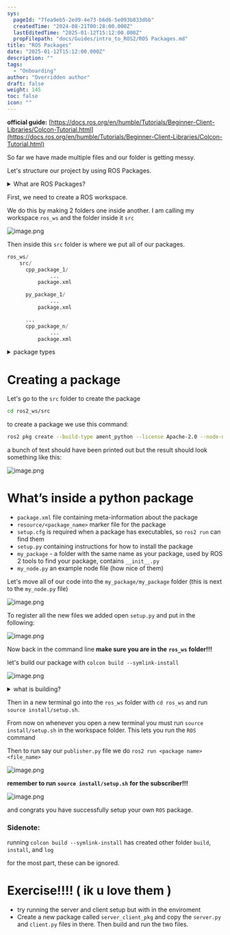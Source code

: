 ```yaml
---
sys:
  pageId: "7fea9eb5-2ed9-4e73-b6d6-5e093b833dbb"
  createdTime: "2024-08-21T00:28:00.000Z"
  lastEditedTime: "2025-01-12T15:12:00.000Z"
  propFilepath: "docs/Guides/intro_to_ROS2/ROS Packages.md"
title: "ROS Packages"
date: "2025-01-12T15:12:00.000Z"
description: ""
tags:
  - "Onboarding"
author: "Overridden author"
draft: false
weight: 145
toc: false
icon: ""
---
```


**official guide:** [https://docs.ros.org/en/humble/Tutorials/Beginner-Client-Libraries/Colcon-Tutorial.html](https://docs.ros.org/en/humble/Tutorials/Beginner-Client-Libraries/Colcon-Tutorial.html)

So far we have made multiple files and our folder is getting messy.

Let's structure our project by using ROS Packages.

<details>

<summary>What are ROS Packages?</summary>

ROS Packages are, as the name implies, packages of code that are highly sharable between ROS developers.

They consist of a folder, `package.xml` file, and source code

```python
      cpp_package_1/
		      ... imagine much code files here ..
          package.xml
```

</details>

First, we need to create a ROS workspace.

We do this by making 2 folders one inside another. I am calling my workspace `ros_ws` and the folder inside it `src`

![image.png](https://prod-files-secure.s3.us-west-2.amazonaws.com/d518164a-d88e-44d1-a4ee-3adb3bd8bce0/70706947-fd18-4537-a67b-e12946812d31/image.png?X-Amz-Algorithm=AWS4-HMAC-SHA256&X-Amz-Content-Sha256=UNSIGNED-PAYLOAD&X-Amz-Credential=ASIAZI2LB466RG7BXWLK%2F20250703%2Fus-west-2%2Fs3%2Faws4_request&X-Amz-Date=20250703T170925Z&X-Amz-Expires=3600&X-Amz-Security-Token=IQoJb3JpZ2luX2VjEBEaCXVzLXdlc3QtMiJHMEUCIQDr7bwbUZFuiGLNKzgeRWc0okaQwseD89DgTzi5ZklDJwIgX5ke3G12UOL9oyCqhSLq0sdHAvXll2nW7j5v4RqRj%2Fsq%2FwMIGhAAGgw2Mzc0MjMxODM4MDUiDN%2Fb013%2FCCOkkrYvtSrcA%2B3HFJO86awJCOpkwcfzrH8ZQ3ufAK9Dd%2FUBecYamXCt4fq51n2meExXDGif9zxDWpR2pJOpaN5XrXxCwrTPdyM1xAxU%2BTTRZrS3EMfrKzxo9g1wObhr95c1Xbb6GZlKZoU%2BRnNYIQAiFpSBeK0rMx4z1pcgXU6GL%2BhhPr7kgK2%2FvVUgmB2gjh%2BzL%2B9TlL68si27zcuzxxZH4OsCcafPSkdJnKRGXvWqm%2BcV0bHfu8Cejp%2BlsxuZhBmPqEZNH45T0I5MWV2SU2TEVu9UYnGHgrHePndp93ntZ53sxDXuT7gOmT4%2BPTN3Ul%2BMrIetWaMOH2bBydpMELA4jlU%2FVp%2BKEHEu9MGUTHVSpnwPrr0hUsMewTmma5nSIlv8Pfl3csKC4Y7xSrhoWb82YaAOqQP0g4iV5or2eLrVKNRwQHOudYtN%2FT2WcGm9Be85e7%2Fy6Au9DcOz%2FhXk%2Bcn9DYoLxuz%2FjShxu3H05NPpuoBwXk4Eg9dRYWwFCxyRoyPuQVT7rE0kNS1Z%2FwTAOTEvdr0zXTpcwRuU7YgvKblVWT7AXIk5kQbsdjMv4q0h4tYbF5MhfVLd0h2mBsau7iDn5PjBA90q7wpiBYBS2voDIPDiwKmGDbvg4uQ8btcy2vNjdYQ0MJnmmsMGOqUBcyWJIeys%2Fcr8btcE2LFIXEBL7Ecl4er8UwyDVfCeuzZVxC4T19DXDTzqoxSy3nvg0dOh1WJMFq%2BJR%2BtneAYG2VozQnO2ZcdmeU6wNPo%2BFDz6yIlSzSbNz%2BmU0N%2BuR2GFrwUqLRvTQIuqBUIfdNHNsf0h%2Bx4gaM7Htd95bQJxhHF98YJdl2pimjVtiaK1VDCf6J%2FoLy5yahxDXe1macOYGBdXXtI0&X-Amz-Signature=a3191b5deaab836b651689bd3d36979739df840ac981e21ee8aa449368eca3fb&X-Amz-SignedHeaders=host&x-amz-checksum-mode=ENABLED&x-id=GetObject)

Then inside this `src` folder is where we put all of our packages.

```python
ros_ws/
    src/
      cpp_package_1/
		      ...
          package.xml

      py_package_1/
		      ...
          package.xml

      ...
      cpp_package_n/
		      ...
          package.xml

```

<details>

<summary>package types</summary>

packages can be either `C++` or python.

the intern file structure is different for each but for this guide we will stick to creating python packages

</details>

# Creating a package

Let's go to the `src` folder to create the package

```bash
cd ros2_ws/src
```

to create a package we use this command:

```bash
ros2 pkg create --build-type ament_python --license Apache-2.0 --node-name my_node my_package
```

a bunch of text should have been printed out but the result should look something like this:

![image.png](https://prod-files-secure.s3.us-west-2.amazonaws.com/d518164a-d88e-44d1-a4ee-3adb3bd8bce0/e6cf1e3f-8512-4a3e-b131-079f800bf3e8/image.png?X-Amz-Algorithm=AWS4-HMAC-SHA256&X-Amz-Content-Sha256=UNSIGNED-PAYLOAD&X-Amz-Credential=ASIAZI2LB466RG7BXWLK%2F20250703%2Fus-west-2%2Fs3%2Faws4_request&X-Amz-Date=20250703T170925Z&X-Amz-Expires=3600&X-Amz-Security-Token=IQoJb3JpZ2luX2VjEBEaCXVzLXdlc3QtMiJHMEUCIQDr7bwbUZFuiGLNKzgeRWc0okaQwseD89DgTzi5ZklDJwIgX5ke3G12UOL9oyCqhSLq0sdHAvXll2nW7j5v4RqRj%2Fsq%2FwMIGhAAGgw2Mzc0MjMxODM4MDUiDN%2Fb013%2FCCOkkrYvtSrcA%2B3HFJO86awJCOpkwcfzrH8ZQ3ufAK9Dd%2FUBecYamXCt4fq51n2meExXDGif9zxDWpR2pJOpaN5XrXxCwrTPdyM1xAxU%2BTTRZrS3EMfrKzxo9g1wObhr95c1Xbb6GZlKZoU%2BRnNYIQAiFpSBeK0rMx4z1pcgXU6GL%2BhhPr7kgK2%2FvVUgmB2gjh%2BzL%2B9TlL68si27zcuzxxZH4OsCcafPSkdJnKRGXvWqm%2BcV0bHfu8Cejp%2BlsxuZhBmPqEZNH45T0I5MWV2SU2TEVu9UYnGHgrHePndp93ntZ53sxDXuT7gOmT4%2BPTN3Ul%2BMrIetWaMOH2bBydpMELA4jlU%2FVp%2BKEHEu9MGUTHVSpnwPrr0hUsMewTmma5nSIlv8Pfl3csKC4Y7xSrhoWb82YaAOqQP0g4iV5or2eLrVKNRwQHOudYtN%2FT2WcGm9Be85e7%2Fy6Au9DcOz%2FhXk%2Bcn9DYoLxuz%2FjShxu3H05NPpuoBwXk4Eg9dRYWwFCxyRoyPuQVT7rE0kNS1Z%2FwTAOTEvdr0zXTpcwRuU7YgvKblVWT7AXIk5kQbsdjMv4q0h4tYbF5MhfVLd0h2mBsau7iDn5PjBA90q7wpiBYBS2voDIPDiwKmGDbvg4uQ8btcy2vNjdYQ0MJnmmsMGOqUBcyWJIeys%2Fcr8btcE2LFIXEBL7Ecl4er8UwyDVfCeuzZVxC4T19DXDTzqoxSy3nvg0dOh1WJMFq%2BJR%2BtneAYG2VozQnO2ZcdmeU6wNPo%2BFDz6yIlSzSbNz%2BmU0N%2BuR2GFrwUqLRvTQIuqBUIfdNHNsf0h%2Bx4gaM7Htd95bQJxhHF98YJdl2pimjVtiaK1VDCf6J%2FoLy5yahxDXe1macOYGBdXXtI0&X-Amz-Signature=c6beca29a79c95af59b06164e5590da0d01f7be88e1bba1aa48de1e28bfd3a77&X-Amz-SignedHeaders=host&x-amz-checksum-mode=ENABLED&x-id=GetObject)

# What’s inside a python package

- `package.xml` file containing meta-information about the package
- `resource/<package_name>` marker file for the package
- `setup.cfg` is required when a package has executables, so `ros2 run` can find them
- `setup.py` containing instructions for how to install the package
- `my_package` - a folder with the same name as your package, used by ROS 2 tools to find your package, contains `__init__.py`
- `my_node.py` an example node file (how nice of them)

Let's move all of our code into the `my_package/my_package` folder (this is next to the `my_node.py` file)

![image.png](https://prod-files-secure.s3.us-west-2.amazonaws.com/d518164a-d88e-44d1-a4ee-3adb3bd8bce0/9ce58f11-0da9-4d3e-b86d-506a9685d378/image.png?X-Amz-Algorithm=AWS4-HMAC-SHA256&X-Amz-Content-Sha256=UNSIGNED-PAYLOAD&X-Amz-Credential=ASIAZI2LB466RG7BXWLK%2F20250703%2Fus-west-2%2Fs3%2Faws4_request&X-Amz-Date=20250703T170925Z&X-Amz-Expires=3600&X-Amz-Security-Token=IQoJb3JpZ2luX2VjEBEaCXVzLXdlc3QtMiJHMEUCIQDr7bwbUZFuiGLNKzgeRWc0okaQwseD89DgTzi5ZklDJwIgX5ke3G12UOL9oyCqhSLq0sdHAvXll2nW7j5v4RqRj%2Fsq%2FwMIGhAAGgw2Mzc0MjMxODM4MDUiDN%2Fb013%2FCCOkkrYvtSrcA%2B3HFJO86awJCOpkwcfzrH8ZQ3ufAK9Dd%2FUBecYamXCt4fq51n2meExXDGif9zxDWpR2pJOpaN5XrXxCwrTPdyM1xAxU%2BTTRZrS3EMfrKzxo9g1wObhr95c1Xbb6GZlKZoU%2BRnNYIQAiFpSBeK0rMx4z1pcgXU6GL%2BhhPr7kgK2%2FvVUgmB2gjh%2BzL%2B9TlL68si27zcuzxxZH4OsCcafPSkdJnKRGXvWqm%2BcV0bHfu8Cejp%2BlsxuZhBmPqEZNH45T0I5MWV2SU2TEVu9UYnGHgrHePndp93ntZ53sxDXuT7gOmT4%2BPTN3Ul%2BMrIetWaMOH2bBydpMELA4jlU%2FVp%2BKEHEu9MGUTHVSpnwPrr0hUsMewTmma5nSIlv8Pfl3csKC4Y7xSrhoWb82YaAOqQP0g4iV5or2eLrVKNRwQHOudYtN%2FT2WcGm9Be85e7%2Fy6Au9DcOz%2FhXk%2Bcn9DYoLxuz%2FjShxu3H05NPpuoBwXk4Eg9dRYWwFCxyRoyPuQVT7rE0kNS1Z%2FwTAOTEvdr0zXTpcwRuU7YgvKblVWT7AXIk5kQbsdjMv4q0h4tYbF5MhfVLd0h2mBsau7iDn5PjBA90q7wpiBYBS2voDIPDiwKmGDbvg4uQ8btcy2vNjdYQ0MJnmmsMGOqUBcyWJIeys%2Fcr8btcE2LFIXEBL7Ecl4er8UwyDVfCeuzZVxC4T19DXDTzqoxSy3nvg0dOh1WJMFq%2BJR%2BtneAYG2VozQnO2ZcdmeU6wNPo%2BFDz6yIlSzSbNz%2BmU0N%2BuR2GFrwUqLRvTQIuqBUIfdNHNsf0h%2Bx4gaM7Htd95bQJxhHF98YJdl2pimjVtiaK1VDCf6J%2FoLy5yahxDXe1macOYGBdXXtI0&X-Amz-Signature=927f79d7a3953b2da8f28f4b5b7f5a059302f66c4761a3e34c97f02415efe2f1&X-Amz-SignedHeaders=host&x-amz-checksum-mode=ENABLED&x-id=GetObject)

To register all the new files we added open `setup.py` and put in the following:

![image.png](https://prod-files-secure.s3.us-west-2.amazonaws.com/d518164a-d88e-44d1-a4ee-3adb3bd8bce0/1cd7c262-4cae-4496-9d75-c178537d24a2/image.png?X-Amz-Algorithm=AWS4-HMAC-SHA256&X-Amz-Content-Sha256=UNSIGNED-PAYLOAD&X-Amz-Credential=ASIAZI2LB466RG7BXWLK%2F20250703%2Fus-west-2%2Fs3%2Faws4_request&X-Amz-Date=20250703T170925Z&X-Amz-Expires=3600&X-Amz-Security-Token=IQoJb3JpZ2luX2VjEBEaCXVzLXdlc3QtMiJHMEUCIQDr7bwbUZFuiGLNKzgeRWc0okaQwseD89DgTzi5ZklDJwIgX5ke3G12UOL9oyCqhSLq0sdHAvXll2nW7j5v4RqRj%2Fsq%2FwMIGhAAGgw2Mzc0MjMxODM4MDUiDN%2Fb013%2FCCOkkrYvtSrcA%2B3HFJO86awJCOpkwcfzrH8ZQ3ufAK9Dd%2FUBecYamXCt4fq51n2meExXDGif9zxDWpR2pJOpaN5XrXxCwrTPdyM1xAxU%2BTTRZrS3EMfrKzxo9g1wObhr95c1Xbb6GZlKZoU%2BRnNYIQAiFpSBeK0rMx4z1pcgXU6GL%2BhhPr7kgK2%2FvVUgmB2gjh%2BzL%2B9TlL68si27zcuzxxZH4OsCcafPSkdJnKRGXvWqm%2BcV0bHfu8Cejp%2BlsxuZhBmPqEZNH45T0I5MWV2SU2TEVu9UYnGHgrHePndp93ntZ53sxDXuT7gOmT4%2BPTN3Ul%2BMrIetWaMOH2bBydpMELA4jlU%2FVp%2BKEHEu9MGUTHVSpnwPrr0hUsMewTmma5nSIlv8Pfl3csKC4Y7xSrhoWb82YaAOqQP0g4iV5or2eLrVKNRwQHOudYtN%2FT2WcGm9Be85e7%2Fy6Au9DcOz%2FhXk%2Bcn9DYoLxuz%2FjShxu3H05NPpuoBwXk4Eg9dRYWwFCxyRoyPuQVT7rE0kNS1Z%2FwTAOTEvdr0zXTpcwRuU7YgvKblVWT7AXIk5kQbsdjMv4q0h4tYbF5MhfVLd0h2mBsau7iDn5PjBA90q7wpiBYBS2voDIPDiwKmGDbvg4uQ8btcy2vNjdYQ0MJnmmsMGOqUBcyWJIeys%2Fcr8btcE2LFIXEBL7Ecl4er8UwyDVfCeuzZVxC4T19DXDTzqoxSy3nvg0dOh1WJMFq%2BJR%2BtneAYG2VozQnO2ZcdmeU6wNPo%2BFDz6yIlSzSbNz%2BmU0N%2BuR2GFrwUqLRvTQIuqBUIfdNHNsf0h%2Bx4gaM7Htd95bQJxhHF98YJdl2pimjVtiaK1VDCf6J%2FoLy5yahxDXe1macOYGBdXXtI0&X-Amz-Signature=4c29787dde3d3484d06c02cb7872e3a7274801aa6fe03b9ae1ae96e2d1c5b0db&X-Amz-SignedHeaders=host&x-amz-checksum-mode=ENABLED&x-id=GetObject)

Now back in the command line **make sure you are in the** **`ros_ws`** **folder!!!**

let's build our package with `colcon build --symlink-install`

![image.png](https://prod-files-secure.s3.us-west-2.amazonaws.com/d518164a-d88e-44d1-a4ee-3adb3bd8bce0/2f2a0d27-b173-48fd-b189-5f5c0ce65619/image.png?X-Amz-Algorithm=AWS4-HMAC-SHA256&X-Amz-Content-Sha256=UNSIGNED-PAYLOAD&X-Amz-Credential=ASIAZI2LB466RG7BXWLK%2F20250703%2Fus-west-2%2Fs3%2Faws4_request&X-Amz-Date=20250703T170925Z&X-Amz-Expires=3600&X-Amz-Security-Token=IQoJb3JpZ2luX2VjEBEaCXVzLXdlc3QtMiJHMEUCIQDr7bwbUZFuiGLNKzgeRWc0okaQwseD89DgTzi5ZklDJwIgX5ke3G12UOL9oyCqhSLq0sdHAvXll2nW7j5v4RqRj%2Fsq%2FwMIGhAAGgw2Mzc0MjMxODM4MDUiDN%2Fb013%2FCCOkkrYvtSrcA%2B3HFJO86awJCOpkwcfzrH8ZQ3ufAK9Dd%2FUBecYamXCt4fq51n2meExXDGif9zxDWpR2pJOpaN5XrXxCwrTPdyM1xAxU%2BTTRZrS3EMfrKzxo9g1wObhr95c1Xbb6GZlKZoU%2BRnNYIQAiFpSBeK0rMx4z1pcgXU6GL%2BhhPr7kgK2%2FvVUgmB2gjh%2BzL%2B9TlL68si27zcuzxxZH4OsCcafPSkdJnKRGXvWqm%2BcV0bHfu8Cejp%2BlsxuZhBmPqEZNH45T0I5MWV2SU2TEVu9UYnGHgrHePndp93ntZ53sxDXuT7gOmT4%2BPTN3Ul%2BMrIetWaMOH2bBydpMELA4jlU%2FVp%2BKEHEu9MGUTHVSpnwPrr0hUsMewTmma5nSIlv8Pfl3csKC4Y7xSrhoWb82YaAOqQP0g4iV5or2eLrVKNRwQHOudYtN%2FT2WcGm9Be85e7%2Fy6Au9DcOz%2FhXk%2Bcn9DYoLxuz%2FjShxu3H05NPpuoBwXk4Eg9dRYWwFCxyRoyPuQVT7rE0kNS1Z%2FwTAOTEvdr0zXTpcwRuU7YgvKblVWT7AXIk5kQbsdjMv4q0h4tYbF5MhfVLd0h2mBsau7iDn5PjBA90q7wpiBYBS2voDIPDiwKmGDbvg4uQ8btcy2vNjdYQ0MJnmmsMGOqUBcyWJIeys%2Fcr8btcE2LFIXEBL7Ecl4er8UwyDVfCeuzZVxC4T19DXDTzqoxSy3nvg0dOh1WJMFq%2BJR%2BtneAYG2VozQnO2ZcdmeU6wNPo%2BFDz6yIlSzSbNz%2BmU0N%2BuR2GFrwUqLRvTQIuqBUIfdNHNsf0h%2Bx4gaM7Htd95bQJxhHF98YJdl2pimjVtiaK1VDCf6J%2FoLy5yahxDXe1macOYGBdXXtI0&X-Amz-Signature=2b4283ad211ecf5b48ffbfea341a7a87e26b3a120a76fba3c2b3e88278a5b2e0&X-Amz-SignedHeaders=host&x-amz-checksum-mode=ENABLED&x-id=GetObject)

<details>

<summary>what is building?</summary>

if you are a CS major at Rose-Hulman you will learn the answer to this in CSSE132

but TLDR; is it combines all the code files into one program that can be run easily 

</details>

Then in a new terminal go into the `ros_ws` folder with `cd ros_ws` and run `source install/setup.sh`. 

From now on whenever you open a new terminal you must run `source install/setup.sh` in the workspace folder. This lets you run the `ROS` command

Then to run say our `publisher.py` file we do `ros2 run <package name> <file_name>`

![image.png](https://prod-files-secure.s3.us-west-2.amazonaws.com/d518164a-d88e-44d1-a4ee-3adb3bd8bce0/4f4b1219-3a44-4632-aa0a-ce3471699f59/image.png?X-Amz-Algorithm=AWS4-HMAC-SHA256&X-Amz-Content-Sha256=UNSIGNED-PAYLOAD&X-Amz-Credential=ASIAZI2LB466RG7BXWLK%2F20250703%2Fus-west-2%2Fs3%2Faws4_request&X-Amz-Date=20250703T170925Z&X-Amz-Expires=3600&X-Amz-Security-Token=IQoJb3JpZ2luX2VjEBEaCXVzLXdlc3QtMiJHMEUCIQDr7bwbUZFuiGLNKzgeRWc0okaQwseD89DgTzi5ZklDJwIgX5ke3G12UOL9oyCqhSLq0sdHAvXll2nW7j5v4RqRj%2Fsq%2FwMIGhAAGgw2Mzc0MjMxODM4MDUiDN%2Fb013%2FCCOkkrYvtSrcA%2B3HFJO86awJCOpkwcfzrH8ZQ3ufAK9Dd%2FUBecYamXCt4fq51n2meExXDGif9zxDWpR2pJOpaN5XrXxCwrTPdyM1xAxU%2BTTRZrS3EMfrKzxo9g1wObhr95c1Xbb6GZlKZoU%2BRnNYIQAiFpSBeK0rMx4z1pcgXU6GL%2BhhPr7kgK2%2FvVUgmB2gjh%2BzL%2B9TlL68si27zcuzxxZH4OsCcafPSkdJnKRGXvWqm%2BcV0bHfu8Cejp%2BlsxuZhBmPqEZNH45T0I5MWV2SU2TEVu9UYnGHgrHePndp93ntZ53sxDXuT7gOmT4%2BPTN3Ul%2BMrIetWaMOH2bBydpMELA4jlU%2FVp%2BKEHEu9MGUTHVSpnwPrr0hUsMewTmma5nSIlv8Pfl3csKC4Y7xSrhoWb82YaAOqQP0g4iV5or2eLrVKNRwQHOudYtN%2FT2WcGm9Be85e7%2Fy6Au9DcOz%2FhXk%2Bcn9DYoLxuz%2FjShxu3H05NPpuoBwXk4Eg9dRYWwFCxyRoyPuQVT7rE0kNS1Z%2FwTAOTEvdr0zXTpcwRuU7YgvKblVWT7AXIk5kQbsdjMv4q0h4tYbF5MhfVLd0h2mBsau7iDn5PjBA90q7wpiBYBS2voDIPDiwKmGDbvg4uQ8btcy2vNjdYQ0MJnmmsMGOqUBcyWJIeys%2Fcr8btcE2LFIXEBL7Ecl4er8UwyDVfCeuzZVxC4T19DXDTzqoxSy3nvg0dOh1WJMFq%2BJR%2BtneAYG2VozQnO2ZcdmeU6wNPo%2BFDz6yIlSzSbNz%2BmU0N%2BuR2GFrwUqLRvTQIuqBUIfdNHNsf0h%2Bx4gaM7Htd95bQJxhHF98YJdl2pimjVtiaK1VDCf6J%2FoLy5yahxDXe1macOYGBdXXtI0&X-Amz-Signature=fa746bb88736617282459828359786df5417b75269ebf9b60afafdc09ddadd4a&X-Amz-SignedHeaders=host&x-amz-checksum-mode=ENABLED&x-id=GetObject)

**remember to run** **`source install/setup.sh`** **for the subscriber!!!**

![image.png](https://prod-files-secure.s3.us-west-2.amazonaws.com/d518164a-d88e-44d1-a4ee-3adb3bd8bce0/02121119-dad4-49ec-8356-c956108b4243/image.png?X-Amz-Algorithm=AWS4-HMAC-SHA256&X-Amz-Content-Sha256=UNSIGNED-PAYLOAD&X-Amz-Credential=ASIAZI2LB466RG7BXWLK%2F20250703%2Fus-west-2%2Fs3%2Faws4_request&X-Amz-Date=20250703T170925Z&X-Amz-Expires=3600&X-Amz-Security-Token=IQoJb3JpZ2luX2VjEBEaCXVzLXdlc3QtMiJHMEUCIQDr7bwbUZFuiGLNKzgeRWc0okaQwseD89DgTzi5ZklDJwIgX5ke3G12UOL9oyCqhSLq0sdHAvXll2nW7j5v4RqRj%2Fsq%2FwMIGhAAGgw2Mzc0MjMxODM4MDUiDN%2Fb013%2FCCOkkrYvtSrcA%2B3HFJO86awJCOpkwcfzrH8ZQ3ufAK9Dd%2FUBecYamXCt4fq51n2meExXDGif9zxDWpR2pJOpaN5XrXxCwrTPdyM1xAxU%2BTTRZrS3EMfrKzxo9g1wObhr95c1Xbb6GZlKZoU%2BRnNYIQAiFpSBeK0rMx4z1pcgXU6GL%2BhhPr7kgK2%2FvVUgmB2gjh%2BzL%2B9TlL68si27zcuzxxZH4OsCcafPSkdJnKRGXvWqm%2BcV0bHfu8Cejp%2BlsxuZhBmPqEZNH45T0I5MWV2SU2TEVu9UYnGHgrHePndp93ntZ53sxDXuT7gOmT4%2BPTN3Ul%2BMrIetWaMOH2bBydpMELA4jlU%2FVp%2BKEHEu9MGUTHVSpnwPrr0hUsMewTmma5nSIlv8Pfl3csKC4Y7xSrhoWb82YaAOqQP0g4iV5or2eLrVKNRwQHOudYtN%2FT2WcGm9Be85e7%2Fy6Au9DcOz%2FhXk%2Bcn9DYoLxuz%2FjShxu3H05NPpuoBwXk4Eg9dRYWwFCxyRoyPuQVT7rE0kNS1Z%2FwTAOTEvdr0zXTpcwRuU7YgvKblVWT7AXIk5kQbsdjMv4q0h4tYbF5MhfVLd0h2mBsau7iDn5PjBA90q7wpiBYBS2voDIPDiwKmGDbvg4uQ8btcy2vNjdYQ0MJnmmsMGOqUBcyWJIeys%2Fcr8btcE2LFIXEBL7Ecl4er8UwyDVfCeuzZVxC4T19DXDTzqoxSy3nvg0dOh1WJMFq%2BJR%2BtneAYG2VozQnO2ZcdmeU6wNPo%2BFDz6yIlSzSbNz%2BmU0N%2BuR2GFrwUqLRvTQIuqBUIfdNHNsf0h%2Bx4gaM7Htd95bQJxhHF98YJdl2pimjVtiaK1VDCf6J%2FoLy5yahxDXe1macOYGBdXXtI0&X-Amz-Signature=c666feffbd075e7518b51471da63cafe4f1541250a6d1cafef414012e3825f66&X-Amz-SignedHeaders=host&x-amz-checksum-mode=ENABLED&x-id=GetObject)

and congrats you have successfully setup your own `ROS` package.

### Sidenote:

running `colcon build --symlink-install` has created other folder `build`, `install`, and `log`

for the most part, these can be ignored.

# Exercise!!!! ( ik u love them )

- try running the server and client setup but with in the enviroment
- Create a new package called `server_client_pkg` and copy the `server.py` and `client.py` files in there. Then build and run the two files.
